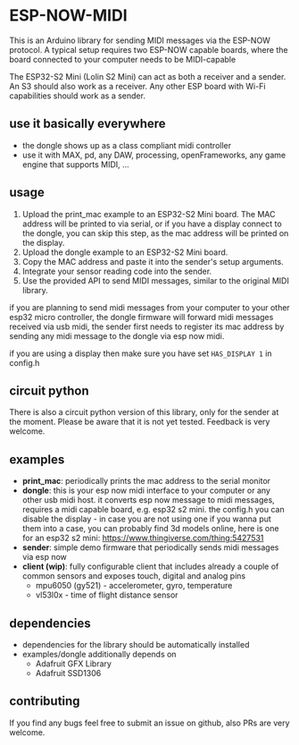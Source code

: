 # ESP-NOW-MIDI
This is an Arduino library for sending MIDI messages via the ESP-NOW protocol.
A typical setup requires two ESP-NOW capable boards, where the board connected to your computer needs to be MIDI-capable 

The ESP32-S2 Mini (Lolin S2 Mini) can act as both a receiver and a sender. An S3 should also work as a receiver.
Any other ESP board with Wi-Fi capabilities should work as a sender.

## use it basically everywhere
* the dongle shows up as a class compliant midi controller
* use it with MAX, pd, any DAW, processing, openFrameworks, any game engine that supports MIDI, ...

## usage
1. Upload the print_mac example to an ESP32-S2 Mini board. The MAC address will be printed to via serial, or if you have a display connect to the dongle, you can skip this step, as the mac address will be printed on the display.
1. Upload the dongle example to an ESP32-S2 Mini board.
1. Copy the MAC address and paste it into the sender's setup arguments.
1. Integrate your sensor reading code into the sender.
1. Use the provided API to send MIDI messages, similar to the original MIDI library.

if you are planning to send midi messages from your computer to your other esp32 micro controller, the dongle firmware will forward midi messages received via usb midi, the sender first needs to register its mac address by sending any midi message to the dongle via esp now midi.

if you are using a display then make sure you have set `HAS_DISPLAY 1` in config.h 

## circuit python
There is also a circuit python version of this library, only for the sender at the moment. Please be aware that it is not yet tested. Feedback is very welcome.

## examples
* **print_mac**: periodically prints the mac address to the serial monitor
* **dongle**: this is your esp now midi interface to your computer or any other usb midi host. it converts esp now message to midi messages, requires a midi capable board, e.g. esp32 s2 mini.
the config.h you can disable the display - in case you are not using one
if you wanna put them into a case, you can probably find 3d models online, here is one for an esp32 s2 mini: https://www.thingiverse.com/thing:5427531
* **sender**: simple demo firmware that periodically sends midi messages via esp now
* **client (wip)**: fully configurable client that includes already a couple of common sensors and exposes touch, digital and analog pins
  * mpu6050 (gy521) - accelerometer, gyro, temperature
  * vl53l0x - time of flight distance sensor

## dependencies
* dependencies for the library should be automatically installed
* examples/dongle additionally depends on
  * Adafruit GFX Library
  * Adafruit SSD1306

## contributing
If you find any bugs feel free to submit an issue on github, also PRs are very welcome.
